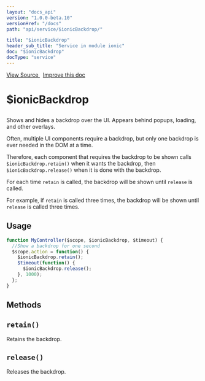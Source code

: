 ```yaml
---
layout: "docs_api"
version: "1.0.0-beta.10"
versionHref: "/docs"
path: "api/service/$ionicBackdrop/"

title: "$ionicBackdrop"
header_sub_title: "Service in module ionic"
doc: "$ionicBackdrop"
docType: "service"
---
```


<div class="improve-docs">
  <a href='http://github.com/driftyco/ionic/tree/master/js/angular/service/backdrop.js#L1'>
    View Source
  </a>
  &nbsp;
  <a href='http://github.com/driftyco/ionic/edit/master/js/angular/service/backdrop.js#L1'>
    Improve this doc
  </a>
</div>




<h1 class="api-title">

  $ionicBackdrop



</h1>





Shows and hides a backdrop over the UI.  Appears behind popups, loading,
and other overlays.

Often, multiple UI components require a backdrop, but only one backdrop is
ever needed in the DOM at a time.

Therefore, each component that requires the backdrop to be shown calls
`$ionicBackdrop.retain()` when it wants the backdrop, then `$ionicBackdrop.release()`
when it is done with the backdrop.

For each time `retain` is called, the backdrop will be shown until `release` is called.

For example, if `retain` is called three times, the backdrop will be shown until `release`
is called three times.









## Usage
```js
function MyController($scope, $ionicBackdrop, $timeout) {
  //Show a backdrop for one second
  $scope.action = function() {
    $ionicBackdrop.retain();
    $timeout(function() {
      $ionicBackdrop.release();
    }, 1000);
  };
}
```


  

  
## Methods

<div id="retain"></div>
<h2>
  <code>retain()</code>

</h2>

Retains the backdrop.









<div id="release"></div>
<h2>
  <code>release()</code>

</h2>

Releases the backdrop.








  
  






